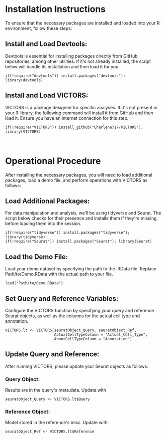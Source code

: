 # Installation Instructions
To ensure that the necessary packages are installed and loaded into your R environment, follow these steps:

## Install and Load Devtools: 
Devtools is essential for installing packages directly from GitHub repositories, among other utilities. If it's not already installed, the script below will handle its installation and then load it for you.

```{r, eval = FALSE}
if(!require("devtools")) install.packages("devtools"); library(devtools)
```
## Install and Load VICTORS: 
VICTORS is a package designed for specific analyses. If it's not present in your R library, the following command will install it from GitHub and then load it. Ensure you have an internet connection for this step.
```{r, eval = FALSE}
if(!require("VICTORS")) install_github("Charlene717/VICTORS"); library(VICTORS)
```

<br>

# Operational Procedure
After installing the necessary packages, you will need to load additional packages, load a demo file, and perform operations with VICTORS as follows:

## Load Additional Packages:
For data manipulation and analysis, we'll be using tidyverse and Seurat. The script below checks for their presence and installs them if they're missing, before loading them into the session.

```{r, eval = FALSE}
if(!require("tidyverse")) install.packages("tidyverse"); library(tidyverse)
if(!require("Seurat")) install.packages("Seurat"); library(Seurat)
```

## Load the Demo File:
Load your demo dataset by specifying the path to the .RData file. Replace Path/to/Demo.RData with the actual path to your file.
```{r, eval = FALSE}
load("Path/to/Demo.RData")
```

## Set Query and Reference Variables:
Configure the VICTORS function by specifying your query and reference Seurat objects, as well as the columns for the actual cell type and annotation.

```{r, eval = FALSE}
VICTORS.lt <- VICTORS(seuratObject_Query, seuratObject_Ref,
                      ActualCellTypeColumn = "Actual_Cell_Type",
                      AnnotCellTypeColumn = "Annotation")

```

## Update Query and Reference:
After running VICTORS, please update your Seurat objects as follows:

### Query Object: 
Results are in the query's meta.data. Update with
```{r, eval = FALSE}
seuratObject_Query <- VICTORS.lt$Query
```
### Reference Object: 
Model stored in the reference's misc. Update with 
```{r, eval = FALSE}
seuratObject_Ref <- VICTORS.lt$Reference
```



